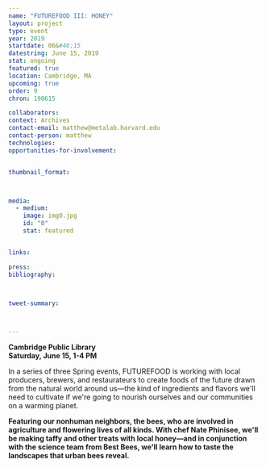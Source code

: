 ```yaml
---
name: "FUTUREFOOD III: HONEY"
layout: project
type: event
year: 2019
startdate: 06&#46;15
datestring: June 15, 2019
stat: ongoing
featured: true
location: Cambridge, MA
upcoming: true
order: 9
chron: 190615

collaborators:
context: Archives
contact-email: matthew@metalab.harvard.edu
contact-person: matthew
technologies: 
opportunities-for-involvement:


thumbnail_format:



media:
  - medium:
    image: img0.jpg
    id: "0"
    stat: featured


links:

press:
bibliography:



tweet-summary:



---
```

**Cambridge Public Library<br />
Saturday, June 15, 1-4 PM**

In a series of three Spring events, FUTUREFOOD is working with local producers, brewers, and restaurateurs to create foods of the future drawn from the natural world around us—the kind of ingredients and flavors we'll need to cultivate if we're going to nourish ourselves and our communities on a warming planet.

**Featuring our nonhuman neighbors, the bees, who are involved in agriculture and flowering lives of all kinds. With chef Nate Phinisee, we'll be making taffy and other treats with local honey—and in conjunction with the science team from Best Bees, we'll learn how to taste the landscapes that urban bees reveal.**


